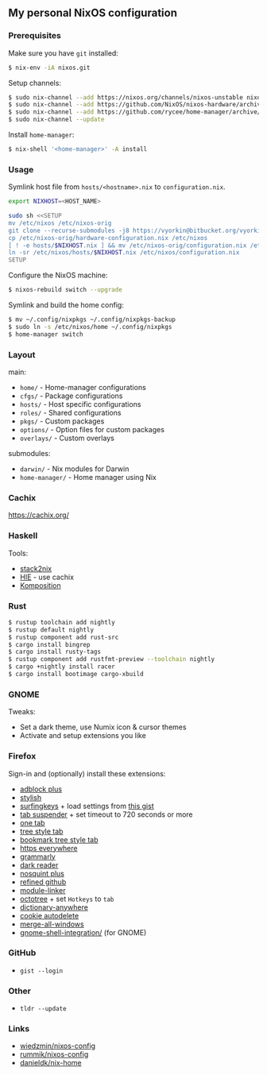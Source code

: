 ## My personal NixOS configuration

### Prerequisites

Make sure you have `git` installed:

```bash
$ nix-env -iA nixos.git
```

Setup channels:

```bash
$ sudo nix-channel --add https://nixos.org/channels/nixos-unstable nixos
$ sudo nix-channel --add https://github.com/NixOS/nixos-hardware/archive/master.tar.gz nixos-hardware
$ sudo nix-channel --add https://github.com/rycee/home-manager/archive/master.tar.gz home-manager
$ sudo nix-channel --update
```

Install `home-manager`:

```bash
$ nix-shell '<home-manager>' -A install
```

### Usage

Symlink host file from `hosts/<hostname>.nix` to `configuration.nix`.


```bash
export NIXHOST=<HOST_NAME>

sudo sh <<SETUP
mv /etc/nixos /etc/nixos-orig
git clone --recurse-submodules -j8 https://vyorkin@bitbucket.org/vyorkin/nixos-config.git /etc/nixos
cp /etc/nixos-orig/hardware-configuration.nix /etc/nixos
[ ! -e hosts/$NIXHOST.nix ] && mv /etc/nixos-orig/configuration.nix /etc/nixos/hosts/$NIXHOST.nix
ln -sr /etc/nixos/hosts/$NIXHOST.nix /etc/nixos/configuration.nix
SETUP
```

Configure the NixOS machine:

```bash
$ nixos-rebuild switch --upgrade
```

Symlink and build the home config:

```bash
$ mv ~/.config/nixpkgs ~/.config/nixpkgs-backup
$ sudo ln -s /etc/nixos/home ~/.config/nixpkgs
$ home-manager switch
```

### Layout

main:

- `home/` - Home-manager configurations
- `cfgs/` - Package configurations
- `hosts/` - Host specific configurations
- `roles/` - Shared configurations
- `pkgs/` - Custom packages
- `options/` - Option files for custom packages
- `overlays/` - Custom overlays

submodules:

- `darwin/` - Nix modules for Darwin
- `home-manager/` - Home manager using Nix

### Cachix

https://cachix.org/

### Haskell

Tools:

* [stack2nix](https://github.com/input-output-hk/stack2nix)
* [HIE](https://github.com/domenkozar/hie-nix) - use cachix
* [Komposition](https://owickstrom.github.io/komposition/user-guide/installation/)

### Rust

```bash
$ rustup toolchain add nightly
$ rustup default nightly
$ rustup component add rust-src
$ cargo install bingrep
$ cargo install rusty-tags
$ rustup component add rustfmt-preview --toolchain nightly
$ cargo +nightly install racer
$ cargo install bootimage cargo-xbuild
```

### GNOME

Tweaks:

* Set a dark theme, use Numix icon & cursor themes
* Activate and setup extensions you like

### Firefox

Sign-in and (optionally) install these extensions:

* [adblock plus](https://addons.mozilla.org/en-US/firefox/addon/adblock-plus/)
* [stylish](https://addons.mozilla.org/ru/firefox/addon/stylish/)
* [surfingkeys](https://addons.mozilla.org/ru/firefox/addon/surfingkeys_ff/) + load settings from [this gist](https://gist.githubusercontent.com/vyorkin/c5d9cfa63da9811ed0062c5f1440f754/raw/12742b47426899547467eadef09ba8e9d56b3ce3/surfingkeys.txt)
* [tab suspender](https://addons.mozilla.org/ru/firefox/addon/ff-tab-suspender/) + set timeout to 720 seconds or more
* [one tab](https://addons.mozilla.org/ru/firefox/addon/onetab/)
* [tree style tab](https://addons.mozilla.org/ru/firefox/addon/tree-style-tab/)
* [bookmark tree style tab](https://addons.mozilla.org/ru/firefox/addon/bookmark-tree-for-tst/)
* [https everywhere](https://addons.mozilla.org/ru/firefox/addon/https-everywhere/)
* [grammarly](https://addons.mozilla.org/en-US/firefox/addon/grammarly-1/)
* [dark reader](https://addons.mozilla.org/ru/firefox/addon/darkreader/)
* [nosquint plus](https://addons.mozilla.org/en-US/firefox/addon/nosquint-plus/)
* [refined github](https://addons.mozilla.org/en-US/firefox/addon/refined-github-/)
* [module-linker](https://addons.mozilla.org/en-US/firefox/addon/module-linker/)
* [octotree](https://addons.mozilla.org/ru/firefox/addon/octotree/) + set `Hotkeys` to `tab`
* [dictionary-anywhere](https://addons.mozilla.org/en-US/firefox/addon/dictionary-anywhere/?src=userprofile)
* [cookie autodelete](https://addons.mozilla.org/ru/firefox/addon/cookie-autodelete/)
* [merge-all-windows](https://addons.mozilla.org/en-US/firefox/addon/merge-window/)
* [gnome-shell-integration/](https://addons.mozilla.org/en-US/firefox/addon/gnome-shell-integration/) (for GNOME)

### GitHub

* `gist --login`

### Other

* `tldr --update`

### Links

* [wiedzmin/nixos-config](https://github.com/wiedzmin/nixos-config.git)
* [rummik/nixos-config](https://github.com/rummik/nixos-config)
* [danieldk/nix-home](https://github.com/danieldk/nix-home)
